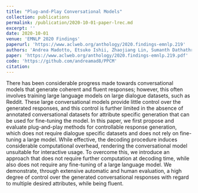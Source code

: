 ```yaml
---
title: "Plug-and-Play Conversational Models"
collection: publications
permalink: /publication/2020-10-01-paper-lrec.md
excerpt: ''
date: 2020-10-01
venue: 'EMNLP 2020 Findings'
paperurl: 'https://www.aclweb.org/anthology/2020.findings-emnlp.219'
authors: 'Andrea Madotto, Etsuko Ishii, Zhaojiang Lin, Sumanth Dathathri, Pascale Fung'
paper: 'https://www.aclweb.org/anthology/2020.findings-emnlp.219.pdf'
code: 'https://github.com/andreamad8/PPCM'
citation: 
---
```

There has been considerable progress made towards conversational models that generate coherent and fluent responses; however, this often involves training large language models on large dialogue datasets, such as Reddit. These large conversational models provide little control over the generated responses, and this control is further limited in the absence of annotated conversational datasets for attribute specific generation that can be used for fine-tuning the model. In this paper, we first propose and evaluate plug-and-play methods for controllable response generation, which does not require dialogue specific datasets and does not rely on fine-tuning a large model. While effective, the decoding procedure induces considerable computational overhead, rendering the conversational model unsuitable for interactive usage. To overcome this, we introduce an approach that does not require further computation at decoding time, while also does not require any fine-tuning of a large language model. We demonstrate, through extensive automatic and human evaluation, a high degree of control over the generated conversational responses with regard to multiple desired attributes, while being fluent.